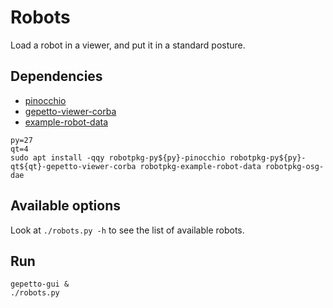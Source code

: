 # Robots

Load a robot in a viewer, and put it in a standard posture.

## Dependencies

- [pinocchio](https://github.com/stack-of-tasks/pinocchio)
- [gepetto-viewer-corba](https://github.com/gepetto/gepetto-viewer-corba)
- [example-robot-data](https://github.com/gepetto/example-robot-data)

```
py=27
qt=4
sudo apt install -qqy robotpkg-py${py}-pinocchio robotpkg-py${py}-qt${qt}-gepetto-viewer-corba robotpkg-example-robot-data robotpkg-osg-dae
```

## Available options

Look at `./robots.py -h` to see the list of available robots.

## Run

```
gepetto-gui &
./robots.py
```
